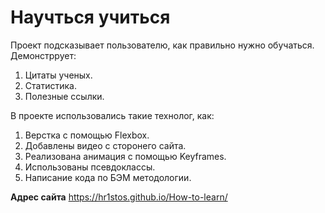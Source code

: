 # __Научться учиться__

   Проект подсказывает пользователю, как правильно нужно обучаться.
   Демонстррует:
   1. Цитаты ученых.
   2. Статистика.
   3. Полезные ссылки.


   В проекте использовались такие технолог, как:
   1. Верстка с помощью Flexbox.
   2. Добавлены видео с сторонего сайта.
   3. Реализована анимация с помощью Keyframes.
   4. Использованы псевдоклассы.
   5. Написание кода по БЭМ методологии.


**Адрес сайта**	https://hr1stos.github.io/How-to-learn/

